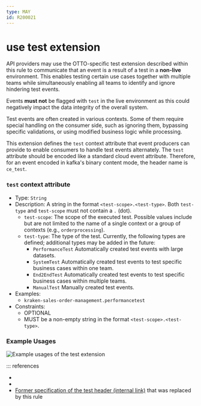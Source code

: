 ```yaml
---
type: MAY
id: R200021
---
```


# use test extension

API providers may use the OTTO-specific test extension described within this rule to communicate that an event is a result of a test in a **non-live** environment. This enables testing certain use cases together with multiple teams while simultaneously enabling all teams to identify and ignore hindering test events.

Events **must not** be flagged with `test` in the live environment as this could negatively impact the data integrity of the overall system.

Test events are often created in various contexts. Some of them require special handling on the consumer side, such as ignoring them, bypassing specific validations, or using modified business logic while processing.

This extension defines the `test` context attribute that event producers can provide to enable consumers to handle test events alternately. The `test` attribute should be encoded like a standard cloud event attribute. Therefore, for an event encoded in kafka's binary content mode, the header name is `ce_test`.

### `test` context attribute

- Type: `String`
- Description: A string in the format `<test-scope>.<test-type>`. Both `test-type` and `test-scope` must not contain a `.` (dot).
  - `test-scope`: The scope of the executed test. Possible values include but are not limited to the name of a single context or a group of contexts (e.g., `orderprocessing`).
  - `test-type`: The type of the test. Currently, the following types are defined; additional types may be added in the future:
    - `PerformanceTest` Automatically created test events with large datasets.
    - `SystemTest` Automatically created test events to test specific business cases within one team.
    - `End2EndTest` Automatically created test events to test specific business cases within multiple teams.
    - `ManualTest` Manually created test events.
- Examples:
  - `kraken-sales-order-management.performancetest`
- Constraints:
  - OPTIONAL
  - MUST be a non-empty string in the format `<test-scope>.<test-type>`.

### Example Usages

![Example usages of the test extension](./test-extension-usage-examples.png)

::: references

- [](@guidelines/r200022)
- [](@guidelines/r200023)
- [Former specification of the test header (internal link)](https://confluence.otto.de/x/pwZxE) that was replaced by this rule
